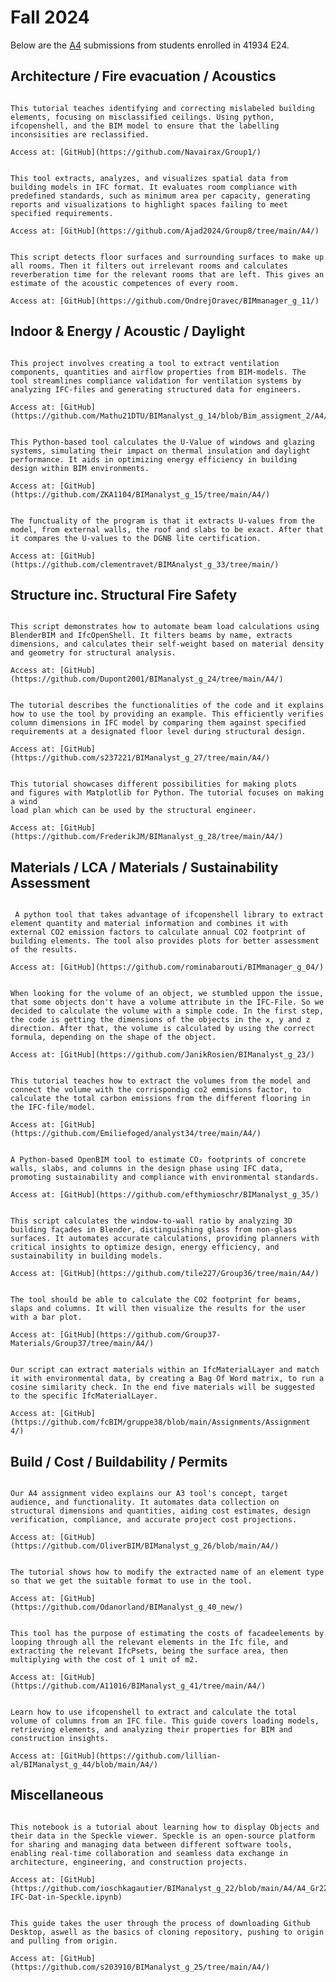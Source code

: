 # Fall 2024

<!-- ```{attention}
This page is work in progress
``` -->

Below are the [A4](/Assignments/A4) submissions from students enrolled in 41934 E24.


<!-- Missing groups: 2, 42, 30, 9, 21 -->

## Architecture / Fire evacuation / Acoustics

<!-- Group 1 -->
```{dropdown} **Group 1**: How to Identify Mislabeled Building Elements and Reclassify Them

This tutorial teaches identifying and correcting mislabeled building elements, focusing on misclassified ceilings. Using python, ifcopenshell, and the BIM model to ensure that the labelling inconsisities are reclassified.

Access at: [GitHub](https://github.com/Navairax/Group1/)

```

<!-- Group 8 -->
```{dropdown} **Group 8**: IFC Spatial Analysis Compliance Tool

This tool extracts, analyzes, and visualizes spatial data from building models in IFC format. It evaluates room compliance with predefined standards, such as minimum area per capacity, generating reports and visualizations to highlight spaces failing to meet specified requirements.

Access at: [GitHub](https://github.com/Ajad2024/Group8/tree/main/A4/)

```

<!-- Group 11 -->
```{dropdown} **Group 11**: Surface Analysis and Reverberation Calculation

This script detects floor surfaces and surrounding surfaces to make up all rooms. Then it filters out irrelevant rooms and calculates reverberation time for the relevant rooms that are left. This gives an estimate of the acoustic competences of every room.

Access at: [GitHub](https://github.com/OndrejOravec/BIMmanager_g_11/)

```


## Indoor & Energy / Acoustic / Daylight

<!-- Group 14 -->
```{dropdown} **Group 14**: Ventilation Validation Tool from BIM Models

This project involves creating a tool to extract ventilation components, quantities and airflow properties from BIM-models. The tool streamlines compliance validation for ventilation systems by analyzing IFC-files and generating structured data for engineers.

Access at: [GitHub](https://github.com/Mathu21DTU/BIManalyst_g_14/blob/Bim_assigment_2/A4/)

```

<!-- Group 15 -->
```{dropdown} **Group 15**: U-Value Calculation Tool for Windows and Glazing

This Python-based tool calculates the U-Value of windows and glazing systems, simulating their impact on thermal insulation and daylight performance. It aids in optimizing energy efficiency in building design within BIM environments.

Access at: [GitHub](https://github.com/ZKA1104/BIManalyst_g_15/tree/main/A4/)

```

<!-- Group 33 -->
```{dropdown} **Group 33**: Extracting U-values from Model

The functuality of the program is that it extracts U-values from the model, from external walls, the roof and slabs to be exact. After that it compares the U-values to the DGNB lite certification.

Access at: [GitHub](https://github.com/clementravet/BIMAnalyst_g_33/tree/main/)

```


## Structure inc. Structural Fire Safety

<!-- Group 24 -->
```{dropdown} **Group 24**: Automated Beam Load Calculation with BlenderBIM

This script demonstrates how to automate beam load calculations using BlenderBIM and IfcOpenShell. It filters beams by name, extracts dimensions, and calculates their self-weight based on material density and geometry for structural analysis.

Access at: [GitHub](https://github.com/Dupont2001/BIManalyst_g_24/tree/main/A4/)

```

<!-- Group 27 -->
```{dropdown} **Group 27**: Column Dimension Verification Tool for IFC Models

The tutorial describes the functionalities of the code and it explains how to use the tool by providing an example. This efficiently verifies column dimensions in IFC model by comparing them against specified requirements at a designated floor level during structural design.

Access at: [GitHub](https://github.com/s237221/BIManalyst_g_27/tree/main/A4/)

```

<!-- Group 28 -->
```{dropdown} **Group 28**: Wind load visualization using Matplotlib

This tutorial showcases different possibilities for making plots
and figures with Matplotlib for Python. The tutorial focuses on making a wind
load plan which can be used by the structural engineer.

Access at: [GitHub](https://github.com/FrederikJM/BIManalyst_g_28/tree/main/A4/)

```


## Materials / LCA / Materials / Sustainability Assessment

<!-- Group 4 -->
```{dropdown} **Group 4**: Using Python and Ifcopenshell to estimate building's CO2 emission

 A python tool that takes advantage of ifcopenshell library to extract element quantity and material information and combines it with external CO2 emission factors to calculate annual CO2 footprint of building elements. The tool also provides plots for better assessment of the results.

Access at: [GitHub](https://github.com/rominabarouti/BIMmanager_g_04/)

```

<!-- Group 23 -->
```{dropdown} **Group 23**: Volume Calculation for Objects in an IFC-File

When looking for the volume of an object, we stumbled uppon the issue, that some objects don't have a volume attribute in the IFC-File. So we decided to calculate the volume with a simple code. In the first step, the code is getting the dimensions of the objects in the x, y and z direction. After that, the volume is calculated by using the correct formula, depending on the shape of the object.

Access at: [GitHub](https://github.com/JanikRosien/BIManalyst_g_23/)

```

<!-- Group 34 -->
```{dropdown} **Group 34**: How to identify co2 emissions from flooring in a building

This tutorial teaches how to extract the volumes from the model and connect the volume with the corrispondig co2 emmisions factor, to calculate the total carbon emissions from the different flooring in the IFC-file/model.

Access at: [GitHub](https://github.com/Emiliefoged/analyst34/tree/main/A4/)

```

<!-- Group 35 -->
```{dropdown} **Group 35**: CO₂ Footprint Calculation Tool for Structural Concrete

A Python-based OpenBIM tool to estimate CO₂ footprints of concrete walls, slabs, and columns in the design phase using IFC data, promoting sustainability and compliance with environmental standards.

Access at: [GitHub](https://github.com/efthymioschr/BIManalyst_g_35/)

```

<!-- Group 36 -->
```{dropdown} **Group 36**: Facade Area Analyzer

This script calculates the window-to-wall ratio by analyzing 3D building façades in Blender, distinguishing glass from non-glass surfaces. It automates accurate calculations, providing planners with critical insights to optimize design, energy efficiency, and sustainability in building models.

Access at: [GitHub](https://github.com/tile227/Group36/tree/main/A4/)

```

<!-- Group 37 -->
```{dropdown} **Group 37**: CO2 footprint of building element

The tool should be able to calculate the CO2 footprint for beams, slaps and columns. It will then visualize the results for the user with a bar plot. 

Access at: [GitHub](https://github.com/Group37-Materials/Group37/tree/main/A4/)

```

<!-- Group 38 -->
```{dropdown} **Group 38**: Automatization of matching Ifc data with environmental data

Our script can extract materials within an IfcMaterialLayer and match it with environmental data, by creating a Bag Of Word matrix, to run a cosine similarity check. In the end five materials will be suggested to the specific IfcMaterialLayer.

Access at: [GitHub](https://github.com/fcBIM/gruppe38/blob/main/Assignments/Assignment 4/)

```


## Build / Cost / Buildability / Permits

<!-- Group 26 -->
```{dropdown} **Group 26**: Automated data- and cost collection

Our A4 assignment video explains our A3 tool's concept, target audience, and functionality. It automates data collection on structural dimensions and quantities, aiding cost estimates, design verification, compliance, and accurate project cost projections.

Access at: [GitHub](https://github.com/OliverBIM/BIManalyst_g_26/blob/main/A4/)

```

<!-- Group 40 -->
```{dropdown} **Group 40**: Modifying the extracted ifc type name from model

The tutorial shows how to modify the extracted name of an element type so that we get the suitable format to use in the tool.

Access at: [GitHub](https://github.com/Odanorland/BIManalyst_g_40_new/)

```

<!-- Group 41 -->
```{dropdown} **Group 41**: Estimating the cost of facadeelements through IfcPsets

This tool has the purpose of estimating the costs of facadeelements by looping through all the relevant elements in the Ifc file, and extracting the relevant IfcPsets, being the surface area, then multiplying with the cost of 1 unit of m2.

Access at: [GitHub](https://github.com/A11016/BIManalyst_g_41/tree/main/A4/)

```

<!-- Group 44 -->
```{dropdown} **Group 44**: Extracting IFC Element Properties: A Guide to Accessing Column Volumes with ifcopenshell

Learn how to use ifcopenshell to extract and calculate the total volume of columns from an IFC file. This guide covers loading models, retrieving elements, and analyzing their properties for BIM and construction insights.

Access at: [GitHub](https://github.com/lillian-al/BIManalyst_g_44/blob/main/A4/)

```


## Miscellaneous

<!-- Group 22 -->
```{dropdown} **Group 22**: How to display IFC data in Speckle

This notebook is a tutorial about learning how to display Objects and their data in the Speckle viewer. Speckle is an open-source platform for sharing and managing data between different software tools, enabling real-time collaboration and seamless data exchange in architecture, engineering, and construction projects.

Access at: [GitHub](https://github.com/ioschkagautier/BIManalyst_g_22/blob/main/A4/A4_Gr22_Display-IFC-Dat-in-Speckle.ipynb)

```

<!-- Group 25 -->
```{dropdown} **Group 25**: Guide to getting into Github Desktop

This guide takes the user through the process of downloading Github Desktop, aswell as the basics of cloning repository, pushing to origin and pulling from origin.

Access at: [GitHub](https://github.com/s203910/BIManalyst_g_25/tree/main/A4/)

```
